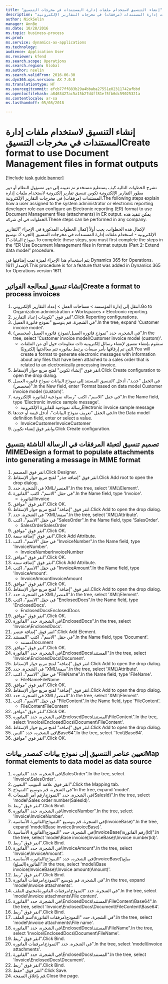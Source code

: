 ```yaml
--- 
title: "إنشاء التنسيق لاستخدام ملفات إدارة المستندات في مخرجات التنسيق‬"
description: "تشرح الخطوات التالية كيف يستطيع مستخدم تم تعيينه إلى دور مسؤول النظام أو دور مطور التقارير الإلكترونية تكوين تنسيق تقارير إلكترونية لاستخدام ملفات إدارة المستندات (مرفقات) في مخرجات التقارير الإلكترونية."
author: NickSelin
manager: AnnBe
ms.date: 10/28/2016
ms.topic: business-process
ms.prod: 
ms.service: dynamics-ax-applications
ms.technology: 
audience: Application User
ms.reviewer: kfend
ms.search.scope: Operations
ms.search.region: Global
ms.author: nselin
ms.search.validFrom: 2016-06-30
ms.dyn365.ops.version: AX 7.0.0
ms.translationtype: HT
ms.sourcegitcommit: efcb77ff883b29a4bbaba27551e02311742afbbd
ms.openlocfilehash: a8463427ac5a15b27d4ff81ef5fb6dc59025321a
ms.contentlocale: ar-sa
ms.lasthandoff: 05/08/2018

---
```

# <a name="create-format-to-use-document-management-files-in-format-outputs"></a><span data-ttu-id="54c28-103">إنشاء التنسيق لاستخدام ملفات إدارة المستندات في مخرجات التنسيق‬</span><span class="sxs-lookup"><span data-stu-id="54c28-103">Create format to use Document Management files in format outputs</span></span>

[!include [task guide banner](../../includes/task-guide-banner.md)]

<span data-ttu-id="54c28-104">تشرح الخطوات التالية كيف يستطيع مستخدم تم تعيينه إلى دور مسؤول النظام أو دور مطور التقارير الإلكترونية تكوين تنسيق تقارير إلكترونية لاستخدام ملفات إدارة المستندات (مرفقات) في مخرجات التقارير الإلكترونية.</span><span class="sxs-lookup"><span data-stu-id="54c28-104">The following steps explain how a user assigned to the system administrator or electronic reporting developer role can configure an Electronic reporting (ER) format to use Document Management files (attachments) in ER output.</span></span> <span data-ttu-id="54c28-105">يمكن تنفيذ هذه الخطوات في أي شركة.</span><span class="sxs-lookup"><span data-stu-id="54c28-105">These steps can be performed in any company.</span></span>

<span data-ttu-id="54c28-106">لإكمال هذه الخطوات، يجب أولاً إكمال الخطوات المذكورة في الإجراء "التقارير الإلكترونية - استخدام ملفات إدارة المستندات في مخرجات التنسيق (الجزء 2: توسيع نموذج البيانات").</span><span class="sxs-lookup"><span data-stu-id="54c28-106">To complete these steps, you must first complete the steps in the “ER Use Document Management files in format outputs (Part 2: Extend data model” procedure.</span></span>

<span data-ttu-id="54c28-107">يتم استخدام هذا الإجراء لميزة تمت إضافتها في Dynamics 365 for Operations، الإصدار 1611.</span><span class="sxs-lookup"><span data-stu-id="54c28-107">This procedure is for a feature that was added in Dynamics 365 for Operations version 1611.</span></span>


## <a name="create-a-format-to-process-invoices"></a><span data-ttu-id="54c28-108">إنشاء تنسيق لمعالجة الفواتير</span><span class="sxs-lookup"><span data-stu-id="54c28-108">Create a format to process invoices</span></span>
1. <span data-ttu-id="54c28-109">انتقل إلى إدارة المؤسسة > مساحات العمل‬ > إعداد التقارير الإلكتروني‬.</span><span class="sxs-lookup"><span data-stu-id="54c28-109">Go to Organization administration > Workspaces > Electronic reporting.</span></span>
2. <span data-ttu-id="54c28-110">انقر فوق "تكوينات إعداد التقارير‬".</span><span class="sxs-lookup"><span data-stu-id="54c28-110">Click Reporting configurations.</span></span>
3. <span data-ttu-id="54c28-111">في الشجرة، قم بتوسيع "نموذج فاتورة العميل".</span><span class="sxs-lookup"><span data-stu-id="54c28-111">In the tree, expand 'Customer invoice model'.</span></span>
4. <span data-ttu-id="54c28-112">في الشجرة، حدد "نموذج فاتورة العميل‬/نموذج فاتورة العميل‬ (مخصص)".</span><span class="sxs-lookup"><span data-stu-id="54c28-112">In the tree, select 'Customer invoice model\Customer invoice model (custom)'.</span></span>
    * <span data-ttu-id="54c28-113">ستقوم بإنشاء تنسيق لإنشاء رسائل إلكترونية ذات معلومات حول أي من الملفات التي تم إرفاقها بأمر مبيعات يرتبط بفاتورة تتم معالجتها إلكترونيًا.</span><span class="sxs-lookup"><span data-stu-id="54c28-113">You will create a format to generate electronic messages with information about any files that have been attached to a sales order that is related to an electronically processing invoice.</span></span>  
5. <span data-ttu-id="54c28-114">انقر فوق "إنشاء تكوين" لفتح مربع حوار الإسقاط‬.</span><span class="sxs-lookup"><span data-stu-id="54c28-114">Click Create configuration to open the drop dialog.</span></span>
6. <span data-ttu-id="54c28-115">في الحقل "جديد"، أدخل 'التنسيق المستند إلى نموذج البيانات نموذج فاتورة العميل (مخصص)".</span><span class="sxs-lookup"><span data-stu-id="54c28-115">In the New field, enter 'Format based on data model Customer invoice model (custom)'.</span></span>
7. <span data-ttu-id="54c28-116">في حقل "الاسم"، اكتب "رسالة نموذجية للفاتورة الإلكترونية".</span><span class="sxs-lookup"><span data-stu-id="54c28-116">In the Name field, type 'Electronic invoice sample message'.</span></span>
    * <span data-ttu-id="54c28-117">رسالة نموذجية للفاتورة الإلكترونية</span><span class="sxs-lookup"><span data-stu-id="54c28-117">Electronic invoice sample message</span></span>  
8. <span data-ttu-id="54c28-118">في الحقل "تعريف نموذج البيانات"، أدخل قيمة أو حددها.</span><span class="sxs-lookup"><span data-stu-id="54c28-118">In the Data model definition field, enter or select a value.</span></span>
    * <span data-ttu-id="54c28-119">InvoiceCustomer</span><span class="sxs-lookup"><span data-stu-id="54c28-119">InvoiceCustomer</span></span>  
9. <span data-ttu-id="54c28-120">وانقر فوق إنشاء تكوين.</span><span class="sxs-lookup"><span data-stu-id="54c28-120">Click Create configuration.</span></span>

## <a name="design-a-format-to-populate-attachments-into-generating-a-message-in-mime-format"></a><span data-ttu-id="54c28-121">تصميم تنسيق لتعبئة المرفقات في الرسالة الناشئة بتنسيق MIME</span><span class="sxs-lookup"><span data-stu-id="54c28-121">Design a format to populate attachments into generating a message in MIME format</span></span>
1. <span data-ttu-id="54c28-122">انقر فوق المصمم.</span><span class="sxs-lookup"><span data-stu-id="54c28-122">Click Designer.</span></span>
2. <span data-ttu-id="54c28-123">انقر فوق "إضافة جذر" لفتح مربع حوار الإسقاط‬.</span><span class="sxs-lookup"><span data-stu-id="54c28-123">Click Add root to open the drop dialog.</span></span>
3. <span data-ttu-id="54c28-124">في الشجرة، حدد XML/العنصر".</span><span class="sxs-lookup"><span data-stu-id="54c28-124">In the tree, select 'XML\Element'.</span></span>
4. <span data-ttu-id="54c28-125">في حقل "الاسم"، اكتب "الفاتورة".</span><span class="sxs-lookup"><span data-stu-id="54c28-125">In the Name field, type 'Invoice'.</span></span>
    * <span data-ttu-id="54c28-126">الفاتورة</span><span class="sxs-lookup"><span data-stu-id="54c28-126">Invoice</span></span>  
5. <span data-ttu-id="54c28-127">انقر فوق "موافق".</span><span class="sxs-lookup"><span data-stu-id="54c28-127">Click OK.</span></span>
6. <span data-ttu-id="54c28-128">انقر فوق "إضافة" لفتح مربع حوار الإسقاط‬.</span><span class="sxs-lookup"><span data-stu-id="54c28-128">Click Add to open the drop dialog.</span></span>
7. <span data-ttu-id="54c28-129">في الشجرة، حدد "XML\سمة".</span><span class="sxs-lookup"><span data-stu-id="54c28-129">In the tree, select 'XML\Attribute'.</span></span>
8. <span data-ttu-id="54c28-130">في حقل "الاسم"، اكتب "SalesOrder".</span><span class="sxs-lookup"><span data-stu-id="54c28-130">In the Name field, type 'SalesOrder'.</span></span>
    * <span data-ttu-id="54c28-131">SalesOrder</span><span class="sxs-lookup"><span data-stu-id="54c28-131">SalesOrder</span></span>  
9. <span data-ttu-id="54c28-132">انقر فوق "موافق".</span><span class="sxs-lookup"><span data-stu-id="54c28-132">Click OK.</span></span>
10. <span data-ttu-id="54c28-133">انقر فوق "إضافة سمة".</span><span class="sxs-lookup"><span data-stu-id="54c28-133">Click Add Attribute.</span></span>
11. <span data-ttu-id="54c28-134">في حقل "الاسم"، اكتب "InvoiceNumber".</span><span class="sxs-lookup"><span data-stu-id="54c28-134">In the Name field, type 'InvoiceNumber'.</span></span>
    * <span data-ttu-id="54c28-135">InvoiceNumber</span><span class="sxs-lookup"><span data-stu-id="54c28-135">InvoiceNumber</span></span>  
12. <span data-ttu-id="54c28-136">انقر فوق "موافق".</span><span class="sxs-lookup"><span data-stu-id="54c28-136">Click OK.</span></span>
13. <span data-ttu-id="54c28-137">انقر فوق "إضافة سمة".</span><span class="sxs-lookup"><span data-stu-id="54c28-137">Click Add Attribute.</span></span>
14. <span data-ttu-id="54c28-138">في حقل "الاسم"، اكتب "InvoiceAmount".</span><span class="sxs-lookup"><span data-stu-id="54c28-138">In the Name field, type 'InvoiceAmount'.</span></span>
    * <span data-ttu-id="54c28-139">InvoiceAmount</span><span class="sxs-lookup"><span data-stu-id="54c28-139">InvoiceAmount</span></span>  
15. <span data-ttu-id="54c28-140">انقر فوق "موافق".</span><span class="sxs-lookup"><span data-stu-id="54c28-140">Click OK.</span></span>
16. <span data-ttu-id="54c28-141">انقر فوق "إضافة" لفتح مربع حوار الإسقاط‬.</span><span class="sxs-lookup"><span data-stu-id="54c28-141">Click Add to open the drop dialog.</span></span>
17. <span data-ttu-id="54c28-142">في الشجرة، حدد XML/العنصر".</span><span class="sxs-lookup"><span data-stu-id="54c28-142">In the tree, select 'XML\Element'.</span></span>
18. <span data-ttu-id="54c28-143">في حقل "الاسم"، اكتب "EnclosedDocs".</span><span class="sxs-lookup"><span data-stu-id="54c28-143">In the Name field, type 'EnclosedDocs'.</span></span>
    * <span data-ttu-id="54c28-144">EnclosedDocs</span><span class="sxs-lookup"><span data-stu-id="54c28-144">EnclosedDocs</span></span>  
19. <span data-ttu-id="54c28-145">انقر فوق "موافق".</span><span class="sxs-lookup"><span data-stu-id="54c28-145">Click OK.</span></span>
20. <span data-ttu-id="54c28-146">في الشجرة، حدد "الفاتورة\EnclosedDocs‬".</span><span class="sxs-lookup"><span data-stu-id="54c28-146">In the tree, select 'Invoice\EnclosedDocs'.</span></span>
21. <span data-ttu-id="54c28-147">انقر فوق "إضافة عنصر".</span><span class="sxs-lookup"><span data-stu-id="54c28-147">Click Add Element.</span></span>
22. <span data-ttu-id="54c28-148">في حقل "الاسم"، اكتب "المستند".</span><span class="sxs-lookup"><span data-stu-id="54c28-148">In the Name field, type 'Document'.</span></span>
    * <span data-ttu-id="54c28-149">مستند</span><span class="sxs-lookup"><span data-stu-id="54c28-149">Document</span></span>  
23. <span data-ttu-id="54c28-150">انقر فوق "موافق".</span><span class="sxs-lookup"><span data-stu-id="54c28-150">Click OK.</span></span>
24. <span data-ttu-id="54c28-151">في الشجرة، حدد "الفاتورة\EnclosedDocs\المستند".</span><span class="sxs-lookup"><span data-stu-id="54c28-151">In the tree, select 'Invoice\EnclosedDocs\Document'.</span></span>
25. <span data-ttu-id="54c28-152">انقر فوق "إضافة" لفتح مربع حوار الإسقاط‬.</span><span class="sxs-lookup"><span data-stu-id="54c28-152">Click Add to open the drop dialog.</span></span>
26. <span data-ttu-id="54c28-153">في الشجرة، حدد "XML\سمة".</span><span class="sxs-lookup"><span data-stu-id="54c28-153">In the tree, select 'XML\Attribute'.</span></span>
27. <span data-ttu-id="54c28-154">في حقل "الاسم"، اكتب "FileName".</span><span class="sxs-lookup"><span data-stu-id="54c28-154">In the Name field, type 'FileName'.</span></span>
    * <span data-ttu-id="54c28-155">FileName</span><span class="sxs-lookup"><span data-stu-id="54c28-155">FileName</span></span>  
28. <span data-ttu-id="54c28-156">انقر فوق "موافق".</span><span class="sxs-lookup"><span data-stu-id="54c28-156">Click OK.</span></span>
29. <span data-ttu-id="54c28-157">انقر فوق "إضافة" لفتح مربع حوار الإسقاط‬.</span><span class="sxs-lookup"><span data-stu-id="54c28-157">Click Add to open the drop dialog.</span></span>
30. <span data-ttu-id="54c28-158">في الشجرة، حدد XML/العنصر".</span><span class="sxs-lookup"><span data-stu-id="54c28-158">In the tree, select 'XML\Element'.</span></span>
31. <span data-ttu-id="54c28-159">في حقل "الاسم"، اكتب "FileContent".</span><span class="sxs-lookup"><span data-stu-id="54c28-159">In the Name field, type 'FileContent'.</span></span>
    * <span data-ttu-id="54c28-160">FileContent</span><span class="sxs-lookup"><span data-stu-id="54c28-160">FileContent</span></span>  
32. <span data-ttu-id="54c28-161">انقر فوق "موافق".</span><span class="sxs-lookup"><span data-stu-id="54c28-161">Click OK.</span></span>
33. <span data-ttu-id="54c28-162">في الشجرة، حدد "الفاتورة\EnclosedDocs\المستند\FileContent".</span><span class="sxs-lookup"><span data-stu-id="54c28-162">In the tree, select 'Invoice\EnclosedDocs\Document\FileContent'.</span></span>
34. <span data-ttu-id="54c28-163">انقر فوق "إضافة" لفتح مربع حوار الإسقاط‬.</span><span class="sxs-lookup"><span data-stu-id="54c28-163">Click Add to open the drop dialog.</span></span>
35. <span data-ttu-id="54c28-164">في الشجرة، حدد "النص\Base64".</span><span class="sxs-lookup"><span data-stu-id="54c28-164">In the tree, select 'Text\Base64'.</span></span>
36. <span data-ttu-id="54c28-165">انقر فوق "موافق".</span><span class="sxs-lookup"><span data-stu-id="54c28-165">Click OK.</span></span>

## <a name="map-format-elements-to-data-model-as-data-source"></a><span data-ttu-id="54c28-166">تعيين عناصر التنسيق إلى نموذج بيانات كمصدر بيانات</span><span class="sxs-lookup"><span data-stu-id="54c28-166">Map format elements to data model as data source</span></span>
1. <span data-ttu-id="54c28-167">في الشجرة، حدد "الفاتورة‬\SalesOrder‬".</span><span class="sxs-lookup"><span data-stu-id="54c28-167">In the tree, select 'Invoice\SalesOrder'.</span></span>
2. <span data-ttu-id="54c28-168">انقر فوق علامة التبويب "التعيين".</span><span class="sxs-lookup"><span data-stu-id="54c28-168">Click the Mapping tab.</span></span>
3. <span data-ttu-id="54c28-169">في الشجرة، قم بتوسيع "النموذج"</span><span class="sxs-lookup"><span data-stu-id="54c28-169">In the tree, expand 'model'.</span></span>
4. <span data-ttu-id="54c28-170">في الشجرة، حدد "النموذج\رقم أمر المبيعات(SalesId)".</span><span class="sxs-lookup"><span data-stu-id="54c28-170">In the tree, select 'model\Sales order number(SalesId)'.</span></span>
5. <span data-ttu-id="54c28-171">انقر فوق "ربط".</span><span class="sxs-lookup"><span data-stu-id="54c28-171">Click Bind.</span></span>
6. <span data-ttu-id="54c28-172">في الشجرة، حدد "الفاتورة\InvoiceNumber".</span><span class="sxs-lookup"><span data-stu-id="54c28-172">In the tree, select 'Invoice\InvoiceNumber'.</span></span>
7. <span data-ttu-id="54c28-173">في الشجرة، قم بتوسيع "النموذج\الفاتورة الأساسية‬(InvoiceBase)".</span><span class="sxs-lookup"><span data-stu-id="54c28-173">In the tree, expand 'model\Base invoice(InvoiceBase)'.</span></span>
8. <span data-ttu-id="54c28-174">في الشجرة، حدد "النموذج\الفاتورة الأساسية(InvoiceBase)\رقم الفاتورة(Id)".</span><span class="sxs-lookup"><span data-stu-id="54c28-174">In the tree, select 'model\Base invoice(InvoiceBase)\Invoice number(Id)'.</span></span>
9. <span data-ttu-id="54c28-175">انقر فوق "ربط".</span><span class="sxs-lookup"><span data-stu-id="54c28-175">Click Bind.</span></span>
10. <span data-ttu-id="54c28-176">في الشجرة، حدد "الفاتورة\InvoiceAmount".</span><span class="sxs-lookup"><span data-stu-id="54c28-176">In the tree, select 'Invoice\InvoiceAmount'.</span></span>
11. <span data-ttu-id="54c28-177">في الشجرة، حدد "النموذج\الفاتورة الأساسية(InvoiceBase)\مبلغ الفاتورة(المبلغ)".</span><span class="sxs-lookup"><span data-stu-id="54c28-177">In the tree, select 'model\Base invoice(InvoiceBase)\Invoice amount(Amount)'.</span></span>
12. <span data-ttu-id="54c28-178">انقر فوق "ربط".</span><span class="sxs-lookup"><span data-stu-id="54c28-178">Click Bind.</span></span>
13. <span data-ttu-id="54c28-179">في الشجرة، قم بتوسيع "النموذج\مرفقات الفاتورة".</span><span class="sxs-lookup"><span data-stu-id="54c28-179">In the tree, expand 'model\Invoice attachments'.</span></span>
14. <span data-ttu-id="54c28-180">في الشجرة، حدد "النموذج\مرفقات الفاتورة\محتوى الملف".</span><span class="sxs-lookup"><span data-stu-id="54c28-180">In the tree, select 'model\Invoice attachments\File content'.</span></span>
15. <span data-ttu-id="54c28-181">في الشجرة، حدد "الفاتورة\EnclosedDocs\المستند\FileContent\Base64".</span><span class="sxs-lookup"><span data-stu-id="54c28-181">In the tree, select 'Invoice\EnclosedDocs\Document\FileContent\Base64'.</span></span>
16. <span data-ttu-id="54c28-182">انقر فوق "ربط".</span><span class="sxs-lookup"><span data-stu-id="54c28-182">Click Bind.</span></span>
17. <span data-ttu-id="54c28-183">في الشجرة، حدد "النموذج\مرفقات الفاتورة\اسم الملف‬".</span><span class="sxs-lookup"><span data-stu-id="54c28-183">In the tree, select 'model\Invoice attachments\File name'.</span></span>
18. <span data-ttu-id="54c28-184">في الشجرة، حدد "الفاتورة\EnclosedDocs\المستند\FileName".</span><span class="sxs-lookup"><span data-stu-id="54c28-184">In the tree, select 'Invoice\EnclosedDocs\Document\FileName'.</span></span>
19. <span data-ttu-id="54c28-185">انقر فوق "ربط".</span><span class="sxs-lookup"><span data-stu-id="54c28-185">Click Bind.</span></span>
20. <span data-ttu-id="54c28-186">في الشجرة، حدد "النموذج\مرفقات الفاتورة".</span><span class="sxs-lookup"><span data-stu-id="54c28-186">In the tree, select 'model\Invoice attachments'.</span></span>
21. <span data-ttu-id="54c28-187">في الشجرة، حدد "الفاتورة\EnclosedDocs\المستند".</span><span class="sxs-lookup"><span data-stu-id="54c28-187">In the tree, select 'Invoice\EnclosedDocs\Document'.</span></span>
22. <span data-ttu-id="54c28-188">انقر فوق "ربط".</span><span class="sxs-lookup"><span data-stu-id="54c28-188">Click Bind.</span></span>
23. <span data-ttu-id="54c28-189">انقر فوق "حفظ".</span><span class="sxs-lookup"><span data-stu-id="54c28-189">Click Save.</span></span>
24. <span data-ttu-id="54c28-190">قم بإغلاق الصفحة.</span><span class="sxs-lookup"><span data-stu-id="54c28-190">Close the page.</span></span>


